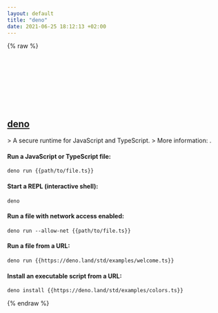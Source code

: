 ```yaml
---
layout: default
title: "deno"
date: 2021-06-25 18:12:13 +02:00
---
```

{% raw %}
<h2 id="deno">
  <a href="/en/common/deno.html">deno</a> <a href="#deno"><svg class="icon">
    <use href="/assets/images/unicode_sprite.svg#link" />
  </svg></a>
</h2>
> A secure runtime for JavaScript and TypeScript.
> More information: <https://deno.land/>.

#### Run a JavaScript or TypeScript file:
```shell
deno run {{path/to/file.ts}}
```
#### Start a REPL (interactive shell):
```shell
deno
```
#### Run a file with network access enabled:
```shell
deno run --allow-net {{path/to/file.ts}}
```
#### Run a file from a URL:
```shell
deno run {{https://deno.land/std/examples/welcome.ts}}
```
#### Install an executable script from a URL:
```shell
deno install {{https://deno.land/std/examples/colors.ts}}
```
{% endraw %}